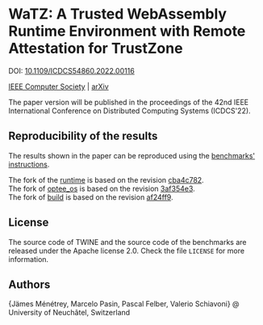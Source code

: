# WaTZ: A Trusted WebAssembly Runtime Environment with Remote Attestation for TrustZone

DOI: [10.1109/ICDCS54860.2022.00116](https://doi.ieeecomputersociety.org/10.1109/ICDCS54860.2022.00116)

[IEEE Computer Society](https://www.computer.org/csdl/proceedings-article/icdcs/2022/717700b177/1HriZ4jSthK) | [arXiv](https://arxiv.org/abs/2206.08722)

The paper version will be published in the proceedings of the 42nd IEEE International Conference on Distributed Computing Systems (ICDCS'22).


## Reproducibility of the results
The results shown in the paper can be reproduced using the [benchmarks' instructions](benchmarks/).

The fork of the [runtime](runtime/) is based on the revision [cba4c782](https://github.com/bytecodealliance/wasm-micro-runtime/tree/cba4c782).  
The fork of [optee_os](optee_os/) is based on the revision [3af354e3](https://github.com/OP-TEE/optee_os/tree/3af354e3).  
The fork of [build](build/) is based on the revision [af24ff9](https://github.com/OP-TEE/build/tree/af24ff9).  

## License

The source code of TWINE and the source code of the benchmarks are released under the Apache license 2.0.
Check the file `LICENSE` for more information.

## Authors

{Jämes Ménétrey, Marcelo Pasin, Pascal Felber, Valerio Schiavoni} @ University of Neuchâtel, Switzerland